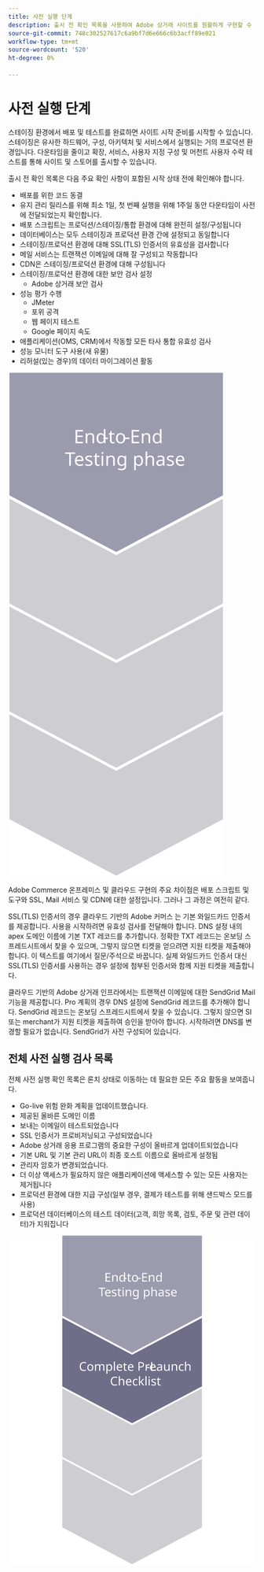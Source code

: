 ```yaml
---
title: 사전 실행 단계
description: 출시 전 확인 목록을 사용하여 Adobe 상거래 사이트를 원활하게 구현할 수 있습니다.
source-git-commit: 748c302527617c6a9bf7d6e666c6b3acff89e021
workflow-type: tm+mt
source-wordcount: '520'
ht-degree: 0%

---
```



# 사전 실행 단계

스테이징 환경에서 배포 및 테스트를 완료하면 사이트 시작 준비를 시작할 수 있습니다. 스테이징은 유사한 하드웨어, 구성, 아키텍처 및 서비스에서 실행되는 거의 프로덕션 환경입니다. 다운타임을 줄이고 확장, 서비스, 사용자 지정 구성 및 머천트 사용자 수락 테스트를 통해 사이트 및 스토어를 출시할 수 있습니다.

출시 전 확인 목록은 다음 주요 확인 사항이 포함된 시작 상태 전에 확인해야 합니다.

- 배포를 위한 코드 동결
- 유지 관리 릴리스를 위해 최소 1일, 첫 번째 실행을 위해 1주일 동안 다운타임이 사전에 전달되었는지 확인합니다.
- 배포 스크립트는 프로덕션/스테이징/통합 환경에 대해 완전히 설정/구성됩니다
- 데이터베이스는 모두 스테이징과 프로덕션 환경 간에 설정되고 동일합니다
- 스테이징/프로덕션 환경에 대해 SSL(TLS) 인증서의 유효성을 검사합니다
- 메일 서비스는 트랜잭션 이메일에 대해 잘 구성되고 작동합니다
- CDN은 스테이징/프로덕션 환경에 대해 구성됩니다
- 스테이징/프로덕션 환경에 대한 보안 검사 설정
   - Adobe 상거래 보안 검사
- 성능 평가 수행
   - JMeter
   - 포위 공격
   - 웹 페이지 테스트
   - Google 페이지 속도
- 애플리케이션(OMS, CRM)에서 작동할 모든 타사 통합 유효성 검사
- 성능 모니터 도구 사용(새 유물)
- 리허설(있는 경우)의 데이터 마이그레이션 활동

![실행 프로세스의 1단계를 보여주는 다이어그램](../../assets/playbooks/launch-steps-1.svg)

Adobe Commerce 온프레미스 및 클라우드 구현의 주요 차이점은 배포 스크립트 및 도구와 SSL, Mail 서비스 및 CDN에 대한 설정입니다. 그러나 그 과정은 여전히 같다.

SSL(TLS) 인증서의 경우 클라우드 기반의 Adobe 커머스 는 기본 와일드카드 인증서를 제공합니다. 사용을 시작하려면 유효성 검사를 전달해야 합니다. DNS 설정 내의 apex 도메인 이름에 기본 TXT 레코드를 추가합니다. 정확한 TXT 레코드는 온보딩 스프레드시트에서 찾을 수 있으며, 그렇지 않으면 티켓을 얻으려면 지원 티켓을 제출해야 합니다. 이 텍스트를 여기에서 질문/주석으로 바꿉니다. 실제 와일드카드 인증서 대신 SSL(TLS) 인증서를 사용하는 경우 설정에 첨부된 인증서와 함께 지원 티켓을 제출합니다.

클라우드 기반의 Adobe 상거래 인프라에서는 트랜잭션 이메일에 대한 SendGrid Mail 기능을 제공합니다. Pro 계획의 경우 DNS 설정에 SendGrid 레코드를 추가해야 합니다. SendGrid 레코드는 온보딩 스프레드시트에서 찾을 수 있습니다. 그렇지 않으면 SI 또는 merchant가 지원 티켓을 제출하여 승인을 받아야 합니다. 시작하려면 DNS를 변경할 필요가 없습니다. SendGrid가 사전 구성되어 있습니다.

## 전체 사전 실행 검사 목록

전체 사전 실행 확인 목록은 론치 상태로 이동하는 데 필요한 모든 주요 활동을 보여줍니다.

- Go-live 위험 완화 계획을 업데이트했습니다.
- 제공된 올바른 도메인 이름
- 보내는 이메일이 테스트되었습니다
- SSL 인증서가 프로비저닝되고 구성되었습니다
- Adobe 상거래 응용 프로그램의 중요한 구성이 올바르게 업데이트되었습니다
- 기본 URL 및 기본 관리 URL이 최종 호스트 이름으로 올바르게 설정됨
- 관리자 암호가 변경되었습니다.
- 더 이상 액세스가 필요하지 않은 애플리케이션에 액세스할 수 있는 모든 사용자는 제거됩니다
- 프로덕션 환경에 대한 지급 구성(일부 경우, 결제가 테스트를 위해 샌드박스 모드를 사용)
- 프로덕션 데이터베이스의 테스트 데이터(고객, 희망 목록, 검토, 주문 및 관련 데이터)가 지워집니다

![실행 프로세스의 2단계를 보여주는 다이어그램](../../assets/playbooks/launch-steps-2.svg)
